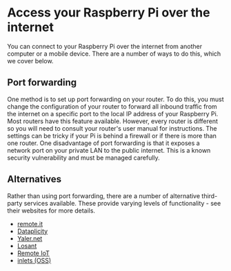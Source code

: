 # Access your Raspberry Pi over the internet

You can connect to your Raspberry Pi over the internet from another computer or a mobile device. There are a number of ways to do this, which we cover below.

## Port forwarding

One method is to set up port forwarding on your router. To do this, you must change the configuration of your router to forward all inbound traffic from the internet on a specific port to the local IP address of your Raspberry Pi. Most routers have this feature available. However, every router is different so you will need to consult your router's user manual for instructions. The settings can be tricky if your Pi is behind a firewall or if there is more than one router. One disadvantage of port forwarding is that it exposes a network port on your private LAN to the public internet. This is a known security vulnerability and must be managed carefully.

## Alternatives

Rather than using port forwarding, there are a number of alternative third-party services available. These provide varying levels of functionality - see their websites for more details.

- [remote.it](https://remote.it/developers#raspberry-pi)
- [Dataplicity](https://dataplicity.com)
- [Yaler.net](https://yaler.net/)
- [Losant](https://losant.com)
- [Remote IoT](https://remote-iot.com)
- [inlets (OSS)](https://inlets.dev)
